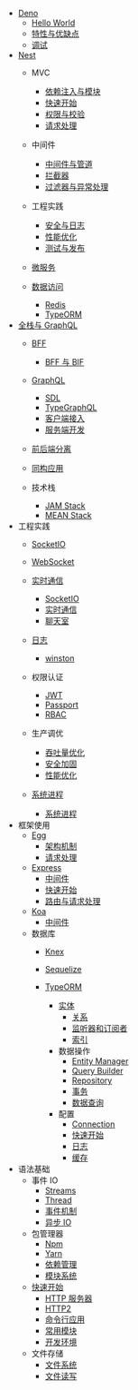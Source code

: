   - [Deno](/Deno/README.md)
    - [Hello World](/Deno/Hello%20World.md)
    - [特性与优缺点](/Deno/特性与优缺点.md)
    - [调试](/Deno/调试.md)
  - [Nest](/Nest/README.md)
    - MVC
      - [依赖注入与模块](/Nest/MVC/依赖注入与模块.md)
      - [快速开始](/Nest/MVC/快速开始.md)
      - [权限与校验](/Nest/MVC/权限与校验.md)
      - [请求处理](/Nest/MVC/请求处理.md)
    - 中间件
      - [中间件与管道](/Nest/中间件/中间件与管道.md)
      - [拦截器](/Nest/中间件/拦截器.md)
      - [过滤器与异常处理](/Nest/中间件/过滤器与异常处理.md)
    - 工程实践
      - [安全与日志](/Nest/工程实践/安全与日志.md)
      - [性能优化](/Nest/工程实践/性能优化.md)
      - [测试与发布](/Nest/工程实践/测试与发布.md)
    - [微服务](/Nest/微服务/README.md)
      
    - [数据访问](/Nest/数据访问/README.md)
      - [Redis](/Nest/数据访问/Redis.md)
      - [TypeORM](/Nest/数据访问/TypeORM.md)
  - [全栈与 GraphQL](/全栈与%20GraphQL/README.md)
    - [BFF](/全栈与%20GraphQL/BFF/README.md)
      - [BFF 与 BIF](/全栈与%20GraphQL/BFF/BFF%20与%20BIF.md)
    - [GraphQL](/全栈与%20GraphQL/GraphQL/README.md)
      - [SDL](/全栈与%20GraphQL/GraphQL/SDL.md)
      - [TypeGraphQL](/全栈与%20GraphQL/GraphQL/TypeGraphQL.md)
      - [客户端接入](/全栈与%20GraphQL/GraphQL/客户端接入.md)
      - [服务端开发](/全栈与%20GraphQL/GraphQL/服务端开发.md)
    - [前后端分离](/全栈与%20GraphQL/前后端分离/README.md)
      
    - [同构应用](/全栈与%20GraphQL/同构应用/README.md)
      
    - 技术栈
      - [JAM Stack](/全栈与%20GraphQL/技术栈/JAM%20Stack.md)
      - [MEAN Stack](/全栈与%20GraphQL/技术栈/MEAN%20Stack.md)
  - 工程实践
    - [SocketIO](/工程实践/SocketIO/README.md)
      
    - [WebSocket](/工程实践/WebSocket/README.md)
      
    - [实时通信](/工程实践/实时通信/README.md)
      - [SocketIO](/工程实践/实时通信/SocketIO.md)
      - [实时通信](/工程实践/实时通信/实时通信.md)
      - [聊天室](/工程实践/实时通信/聊天室.md)
    - [日志](/工程实践/日志/README.md)
      - [winston](/工程实践/日志/winston.md)
    - 权限认证
      - [JWT](/工程实践/权限认证/JWT.md)
      - [Passport](/工程实践/权限认证/Passport.md)
      - [RBAC](/工程实践/权限认证/RBAC.md)
    - 生产调优
      - [吞吐量优化](/工程实践/生产调优/吞吐量优化.md)
      - [安全加固](/工程实践/生产调优/安全加固.md)
      - [性能优化](/工程实践/生产调优/性能优化.md)
    - [系统进程](/工程实践/系统进程/README.md)
      - [系统进程](/工程实践/系统进程/系统进程.md)
  - 框架使用
    - [Egg](/框架使用/Egg/README.md)
      - [架构机制](/框架使用/Egg/架构机制.md)
      - [请求处理](/框架使用/Egg/请求处理.md)
    - [Express](/框架使用/Express/README.md)
      - [中间件](/框架使用/Express/中间件.md)
      - [快速开始](/框架使用/Express/快速开始.md)
      - [路由与请求处理](/框架使用/Express/路由与请求处理.md)
    - [Koa](/框架使用/Koa/README.md)
      - [中间件](/框架使用/Koa/中间件.md)
    - 数据库
      - [Knex](/框架使用/数据库/Knex/README.md)
        
      - [Sequelize](/框架使用/数据库/Sequelize/README.md)
        
      - [TypeORM](/框架使用/数据库/TypeORM/README.md)
        - [实体](/框架使用/数据库/TypeORM/实体/README.md)
          - [关系](/框架使用/数据库/TypeORM/实体/关系.md)
          - [监听器和订阅者](/框架使用/数据库/TypeORM/实体/监听器和订阅者.md)
          - [索引](/框架使用/数据库/TypeORM/实体/索引.md)
        - 数据操作
          - [Entity Manager](/框架使用/数据库/TypeORM/数据操作/Entity%20Manager.md)
          - [Query Builder](/框架使用/数据库/TypeORM/数据操作/Query%20Builder.md)
          - [Repository](/框架使用/数据库/TypeORM/数据操作/Repository.md)
          - [事务](/框架使用/数据库/TypeORM/数据操作/事务.md)
          - [数据查询](/框架使用/数据库/TypeORM/数据操作/数据查询.md)
        - 配置
          - [Connection](/框架使用/数据库/TypeORM/配置/Connection.md)
          - [快速开始](/框架使用/数据库/TypeORM/配置/快速开始.md)
          - [日志](/框架使用/数据库/TypeORM/配置/日志.md)
          - [缓存](/框架使用/数据库/TypeORM/配置/缓存.md)
  - 语法基础
    - 事件 IO
      - [Streams](/语法基础/事件%20IO/Streams.md)
      - [Thread](/语法基础/事件%20IO/Thread.md)
      - [事件机制](/语法基础/事件%20IO/事件机制.md)
      - [异步 IO](/语法基础/事件%20IO/异步%20IO.md)
    - 包管理器
      - [Npm](/语法基础/包管理器/Npm.md)
      - [Yarn](/语法基础/包管理器/Yarn.md)
      - [依赖管理](/语法基础/包管理器/依赖管理.md)
      - [模块系统](/语法基础/包管理器/模块系统.md)
    - [快速开始](/语法基础/快速开始/README.md)
      - [HTTP 服务器](/语法基础/快速开始/HTTP%20服务器.md)
      - [HTTP2](/语法基础/快速开始/HTTP2.md)
      - [命令行应用](/语法基础/快速开始/命令行应用.md)
      - [常用模块](/语法基础/快速开始/常用模块.md)
      - [开发环境](/语法基础/快速开始/开发环境.md)
    - 文件存储
      - [文件系统](/语法基础/文件存储/文件系统.md)
      - [文件读写](/语法基础/文件存储/文件读写.md)